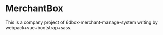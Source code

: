# MerchantBox
This is a company project of 6dbox-merchant-manage-system writing by webpack+vue+bootstrap+sass.
